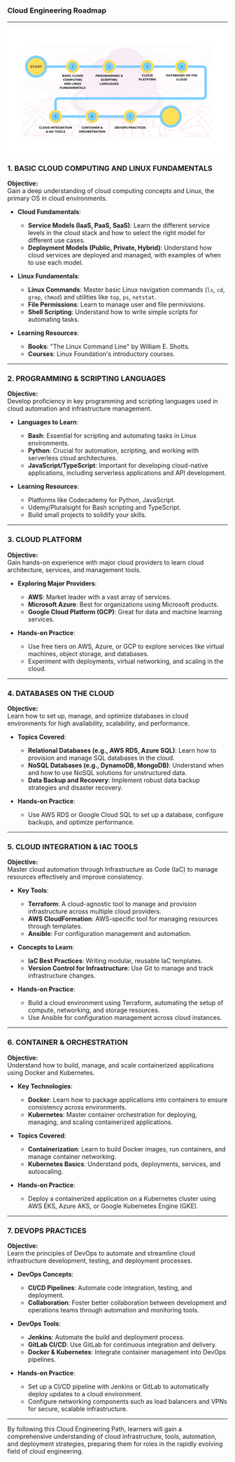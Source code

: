 ### Cloud Engineering Roadmap

---

![alt text](cloud-path.png)

### **1. BASIC CLOUD COMPUTING AND LINUX FUNDAMENTALS**
**Objective:**  
Gain a deep understanding of cloud computing concepts and Linux, the primary OS in cloud environments.

- **Cloud Fundamentals**:
  - **Service Models (IaaS, PaaS, SaaS)**: Learn the different service levels in the cloud stack and how to select the right model for different use cases.
  - **Deployment Models (Public, Private, Hybrid)**: Understand how cloud services are deployed and managed, with examples of when to use each model.

- **Linux Fundamentals**:
  - **Linux Commands**: Master basic Linux navigation commands (`ls`, `cd`, `grep`, `chmod`) and utilities like `top`, `ps`, `netstat`.
  - **File Permissions**: Learn to manage user and file permissions.
  - **Shell Scripting**: Understand how to write simple scripts for automating tasks.

- **Learning Resources**:
  - **Books**: "The Linux Command Line" by William E. Shotts.
  - **Courses**: Linux Foundation's introductory courses.

---

### **2. PROGRAMMING & SCRIPTING LANGUAGES**
**Objective:**  
Develop proficiency in key programming and scripting languages used in cloud automation and infrastructure management.

- **Languages to Learn**:
  - **Bash**: Essential for scripting and automating tasks in Linux environments.
  - **Python**: Crucial for automation, scripting, and working with serverless cloud architectures.
  - **JavaScript/TypeScript**: Important for developing cloud-native applications, including serverless applications and API development.

- **Learning Resources**:
  - Platforms like Codecademy for Python, JavaScript.
  - Udemy/Pluralsight for Bash scripting and TypeScript.
  - Build small projects to solidify your skills.

---

### **3. CLOUD PLATFORM**
**Objective:**  
Gain hands-on experience with major cloud providers to learn cloud architecture, services, and management tools.

- **Exploring Major Providers**:
  - **AWS**: Market leader with a vast array of services.
  - **Microsoft Azure**: Best for organizations using Microsoft products.
  - **Google Cloud Platform (GCP)**: Great for data and machine learning services.

- **Hands-on Practice**:
  - Use free tiers on AWS, Azure, or GCP to explore services like virtual machines, object storage, and databases.
  - Experiment with deployments, virtual networking, and scaling in the cloud.

---

### **4. DATABASES ON THE CLOUD**
**Objective:**  
Learn how to set up, manage, and optimize databases in cloud environments for high availability, scalability, and performance.

- **Topics Covered**:
  - **Relational Databases (e.g., AWS RDS, Azure SQL)**: Learn how to provision and manage SQL databases in the cloud.
  - **NoSQL Databases (e.g., DynamoDB, MongoDB)**: Understand when and how to use NoSQL solutions for unstructured data.
  - **Data Backup and Recovery**: Implement robust data backup strategies and disaster recovery.

- **Hands-on Practice**:
  - Use AWS RDS or Google Cloud SQL to set up a database, configure backups, and optimize performance.

---

### **5. CLOUD INTEGRATION & IAC TOOLS**
**Objective:**  
Master cloud automation through Infrastructure as Code (IaC) to manage resources effectively and improve consistency.

- **Key Tools**:
  - **Terraform**: A cloud-agnostic tool to manage and provision infrastructure across multiple cloud providers.
  - **AWS CloudFormation**: AWS-specific tool for managing resources through templates.
  - **Ansible**: For configuration management and automation.

- **Concepts to Learn**:
  - **IaC Best Practices**: Writing modular, reusable IaC templates.
  - **Version Control for Infrastructure**: Use Git to manage and track infrastructure changes.

- **Hands-on Practice**:
  - Build a cloud environment using Terraform, automating the setup of compute, networking, and storage resources.
  - Use Ansible for configuration management across cloud instances.

---

### **6. CONTAINER & ORCHESTRATION**
**Objective:**  
Understand how to build, manage, and scale containerized applications using Docker and Kubernetes.

- **Key Technologies**:
  - **Docker**: Learn how to package applications into containers to ensure consistency across environments.
  - **Kubernetes**: Master container orchestration for deploying, managing, and scaling containerized applications.

- **Topics Covered**:
  - **Containerization**: Learn to build Docker images, run containers, and manage container networking.
  - **Kubernetes Basics**: Understand pods, deployments, services, and autoscaling.

- **Hands-on Practice**:
  - Deploy a containerized application on a Kubernetes cluster using AWS EKS, Azure AKS, or Google Kubernetes Engine (GKE).

---

### **7. DEVOPS PRACTICES**
**Objective:**  
Learn the principles of DevOps to automate and streamline cloud infrastructure development, testing, and deployment processes.

- **DevOps Concepts**:
  - **CI/CD Pipelines**: Automate code integration, testing, and deployment.
  - **Collaboration**: Foster better collaboration between development and operations teams through automation and monitoring tools.

- **DevOps Tools**:
  - **Jenkins**: Automate the build and deployment process.
  - **GitLab CI/CD**: Use GitLab for continuous integration and delivery.
  - **Docker & Kubernetes**: Integrate container management into DevOps pipelines.

- **Hands-on Practice**:
  - Set up a CI/CD pipeline with Jenkins or GitLab to automatically deploy updates to a cloud environment.
  - Configure networking components such as load balancers and VPNs for secure, scalable infrastructure.

---

By following this Cloud Engineering Path, learners will gain a comprehensive understanding of cloud infrastructure, tools, automation, and deployment strategies, preparing them for roles in the rapidly evolving field of cloud engineering.